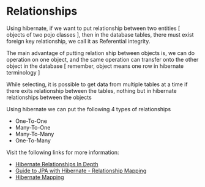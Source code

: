 # Relationships

Using hibernate, if we want to put relationship between two entities [ objects of two pojo classes ], then in the database tables, there must exist foreign key relationship, we call it as Referential integrity.

The main advantage of putting relation ship between objects is, we can do operation on one object, and the same operation can transfer onto the other object in the database [ remember, object means one row in hibernate terminology ]

While selecting, it is possible to get data from multiple tables at a time if there exits relationship between the tables, nothing but in hibernate relationships between the objects

Using hibernate we can put the following 4 types of relationships

- One-To-One
- Many-To-One
- Many-To-Many
- One-To-Many

Visit the following links for more information:

- [Hibernate Relationships In Depth](https://www.java4s.com/hibernate/hibernate-relationships-in-depth/)
- [Guide to JPA with Hibernate - Relationship Mapping](https://stackabuse.com/a-guide-to-jpa-with-hibernate-relationship-mapping/)
- [Hibernate Mapping](https://dzone.com/articles/hibernate-mapping)


